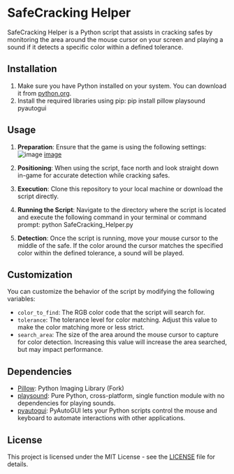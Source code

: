 # SafeCracking Helper
SafeCracking Helper is a Python script that assists in cracking safes by monitoring the area around the mouse cursor on your screen and playing a sound if it detects a specific color within a defined tolerance.

## Installation
1. Make sure you have Python installed on your system. You can download it from [python.org](https://www.python.org/downloads/).
2. Install the required libraries using pip: pip install pillow playsound pyautogui

## Usage
1. **Preparation**: Ensure that the game is using the following settings: ![image](https://github.com/Nigel1992/RS3-SafecrackingHelper/assets/5491930/61d3930f-8df4-4d29-9db7-b91cdf778b38)
[image](https://github.com/Nigel1992/RS3-SafecrackingHelper/assets/5491930/a2d6f391-51e9-42b5-a372-ebafe4230542)


2. **Positioning**: When using the script, face north and look straight down in-game for accurate detection while cracking safes.
3. **Execution**: Clone this repository to your local machine or download the script directly.
4. **Running the Script**: Navigate to the directory where the script is located and execute the following command in your terminal or command prompt: python SafeCracking_Helper.py
5. **Detection**: Once the script is running, move your mouse cursor to the middle of the safe. If the color around the cursor matches the specified color within the defined tolerance, a sound will be played.


## Customization
You can customize the behavior of the script by modifying the following variables:

- `color_to_find`: The RGB color code that the script will search for.
- `tolerance`: The tolerance level for color matching. Adjust this value to make the color matching more or less strict.
- `search_area`: The size of the area around the mouse cursor to capture for color detection. Increasing this value will increase the area searched, but may impact performance.

## Dependencies
- [Pillow](https://python-pillow.org/): Python Imaging Library (Fork)
- [playsound](https://pypi.org/project/playsound/): Pure Python, cross-platform, single function module with no dependencies for playing sounds.
- [pyautogui](https://pyautogui.readthedocs.io/en/latest/): PyAutoGUI lets your Python scripts control the mouse and keyboard to automate interactions with other applications.

## License
This project is licensed under the MIT License - see the [LICENSE](LICENSE) file for details.
